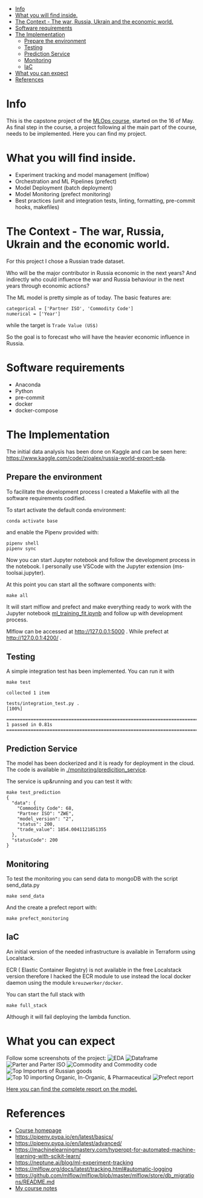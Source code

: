 - [Info](#info)
- [What you will find inside.](#what-you-will-find-inside)
- [The Context - The war, Russia, Ukrain and the economic world.](#the-context---the-war-russia-ukrain-and-the-economic-world)
- [Software requirements](#software-requirements)
- [The Implementation](#the-implementation)
  - [Prepare the environment](#prepare-the-environment)
  - [Testing](#testing)
  - [Prediction Service](#prediction-service)
  - [Monitoring](#monitoring)
  - [IaC](#iac)
- [What you can expect](#what-you-can-expect)
- [References](#references)

# Info
This is the capstone project of the [MLOps course](https://github.com/DataTalksClub/mlops-zoomcamp), started on the 16 of May.
As final step in the course, a project following al the main part of the course, needs to be implemented.
Here you can find my project.

# What you will find inside.
- Experiment tracking and model management (mlflow)
- Orchestration and ML Pipelines (prefect)
- Model Deployment (batch deployment)
- Model Monitoring (prefect monitoring)
- Best practices (unit and integration tests, linting, formatting, pre-commit hooks, makefiles)

# The Context - The war, Russia, Ukrain and the economic world.
For this project I chose a Russian trade dataset. 

Who will be the major contributor in Russia economic in the next years?
And indirectly who could influence the war and Russia behaviour in the next years through economic actions?

The ML model is pretty simple as of today.
The basic features are:

    categorical = ['Partner ISO', 'Commodity Code']
    numerical = ['Year']

while the target is `Trade Value (US$)`

So the goal is to forecast who will have the heavier economic influence in Russia.

# Software requirements
- Anaconda
- Python
- pre-commit
- docker
- docker-compose

# The Implementation
The initial data analysis has been done on Kaggle and can be seen here: https://www.kaggle.com/code/zioalex/russia-world-export-eda.
## Prepare the environment
To facilitate the development process I created a Makefile with all the software requirements codified.

To start activate the default conda environment:
    
    conda activate base

and enable the Pipenv provided with:

    pipenv shell
    pipenv sync

Now you can start Jupyter notebook and follow the development process in the notebook. I personally use VSCode with the Jupyter extension (ms-toolsai.jupyter).

At this point you can start all the software components with:

    make all

It will start mlflow and prefect and make everything ready to work with the Jupyter notebook [ml_training_fit.ipynb](07-project/ml_training_fit.ipynb) and follow up with development process.

Mlflow can be accessed at http://127.0.0.1:5000 .
While prefect at http://127.0.0.1:4200/ .

## Testing
A simple integration test has been implemented.
You can run it with

    make test

    collected 1 item                                                                                                                                                                                                                                             

    tests/integration_test.py .                                                                                                                                                                                                                            [100%]

    ===================================================================================================================== 1 passed in 0.81s ======================================================================================================================
## Prediction Service
The model has been dockerized and it is ready for deployment in the cloud. The code is available in [./monitoring/predicition_service](./monitoring/predicition_service).

The service is up&running and you can test it with:

    make test_prediction
    {
      "data": {
        "Commodity Code": 68,
        "Partner ISO": "ZWE",
        "model_version": "2",
        "status": 200,
        "trade_value": 1854.0041121851355
      },
      "statusCode": 200
    }

## Monitoring
To test the monitoring you can send data to mongoDB with the script send_data.py

    make send_data

And the create a prefect report with:

    make prefect_monitoring

## IaC
An initial version of the needed infrastructure is available in Terraform using Localstack.

ECR ( Elastic Container Registry) is not available in the free Localstack version therefore I hacked the ECR module to use instead the local docker daemon using the module `kreuzwerker/docker`.

You can start the full stack with

    make full_stack

Although it will fail deploying the lambda function.

# What you can expect
Follow some screenshots of the project:
![EDA](img/Screenshot%20from%202022-09-02%2001-17-35.png)
![Dataframe](img/Screenshot%20from%202022-09-02%2001-17-49.png)
![Parter and Parter ISO](img/Screenshot%20from%202022-09-02%2001-35-00.png)
![Commodity and Commodity code](img/Screenshot%20from%202022-09-02%2001-35-16.png)
![Top Importers of Russian goods](img/Screenshot%20from%202022-09-02%2001-39-36.png)
![Top 10 importing Organic, In-Organic, & Pharmaceutical](img/Screenshot%20from%202022-09-02%2001-39-51.png)
![Prefect report](./img/Screenshot%20from%202022-09-01%2023-00-01.png)



[Here you can find the complete report on the model.](
./monitoring/prefect-monitoring/trade_value_drift_report_2022-08-28-13-56.html)

# References
- [Course homepage](https://github.com/DataTalksClub/mlops-zoomcamp)
- https://pipenv.pypa.io/en/latest/basics/
- https://pipenv.pypa.io/en/latest/advanced/
- https://machinelearningmastery.com/hyperopt-for-automated-machine-learning-with-scikit-learn/
- https://neptune.ai/blog/ml-experiment-tracking
- https://mlflow.org/docs/latest/tracking.html#automatic-logging
- https://github.com/mlflow/mlflow/blob/master/mlflow/store/db_migrations/README.md
- [My course notes](https://github.com/zioalex/mlops-zoomcamp)
